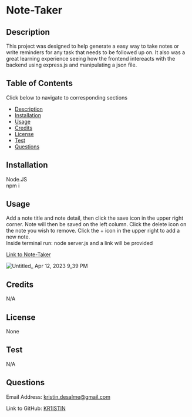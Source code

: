 # Note-Taker


## Description
This project was designed to help generate a easy way to take notes or write reminders for any task that needs to be followed up on. It also was a great learning experience seeing how the frontend intereacts with the backend using express.js and manipulating a json file. 



## Table of Contents 
Click below to navigate to corresponding sections
- [Description](#description)
- [Installation](#installation)
- [Usage](#usage)
- [Credits](#credits)
- [License](#license)
- [Test](#test)
- [Questions](#questions)

## Installation

Node.JS<br>
npm i<br>

## Usage
Add a note title and note detail, then click the save icon in the upper right corner.  Note will then be saved on the left column. Click the delete icon on the note you wish to remove. Click the + icon in the upper right to add a new note. <br>
Inside terminal run: node server.js and a link will be provided

<a href='https://git.heroku.com/tranquil-retreat-98333.git'>Link to Note-Taker</a>

![Untitled_ Apr 12, 2023 9_39 PM](https://user-images.githubusercontent.com/121457179/231634271-39b278a1-2531-4757-bb1a-5c897a78dde4.gif)



## Credits

N/A

## License
None

## Test

N/A

## Questions 
Email Address:
<a href="mailto:kristin.desalme@gmail.com">kristin.desalme@gmail.com</a>

Link to GitHub:
<a href='https://github.com/KR1ISTIN'>KR1ISTIN</a>
